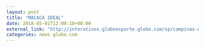 ```yaml
---
layout: post
title: "MACACA IDEAL"
date: 2018-05-01T12:00:18+00:00
external_link: "http://interativos.globoesporte.globo.com/sp/campinas-e-regiao/futebol/times/ponte-preta/voce-escala/escolha-o-time-titular-da-ponte-preta-para-o-derbi-contra-o-guarani-05052018"
categories: news globo.com
---
```

